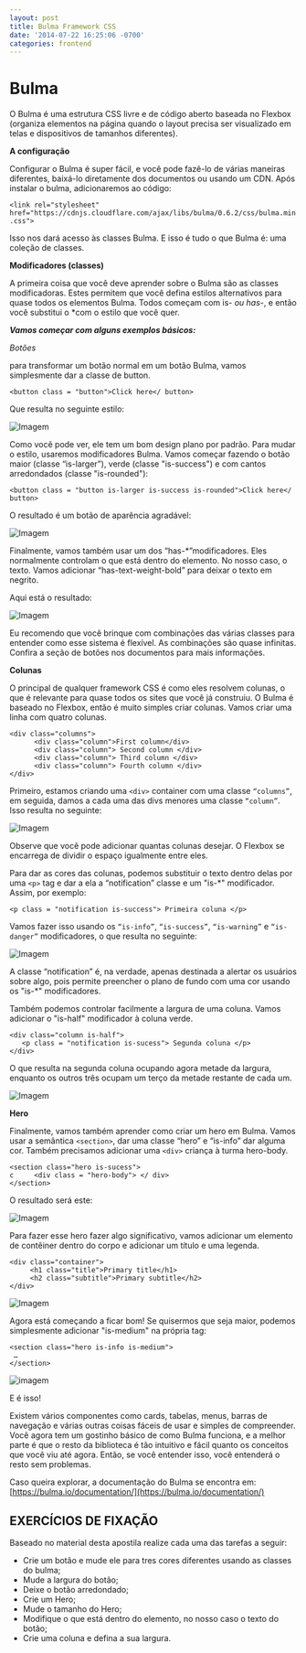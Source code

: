 ```yaml
---
layout: post
title: Bulma Framework CSS
date: '2014-07-22 16:25:06 -0700'
categories: frontend
---
```


# Bulma

O Bulma é uma estrutura CSS livre e de código aberto baseada no Flexbox \(organiza elementos na página quando o layout precisa ser visualizado em telas e dispositivos de tamanhos diferentes\).

**A configuração**

Configurar o Bulma é super fácil, e você pode fazê-lo de várias maneiras diferentes, baixá-lo diretamente dos documentos ou usando um CDN. Após instalar o bulma, adicionaremos ao código:

`<link rel="stylesheet" href="https://cdnjs.cloudflare.com/ajax/libs/bulma/0.6.2/css/bulma.min.css">`

Isso nos dará acesso às classes Bulma. E isso é tudo o que Bulma é: uma coleção de classes.

**Modificadores \(classes\)**

A primeira coisa que você deve aprender sobre o Bulma são as classes modificadoras. Estes permitem que você defina estilos alternativos para quase todos os elementos Bulma. Todos começam com is- _ou has-_, e então você substitui o \*com o estilo que você quer.

_**Vamos começar com alguns exemplos básicos:**_

_Botões_

para transformar um botão normal em um botão Bulma, vamos simplesmente dar a classe de button.

`<button class = "button">Click here</ button>`

Que resulta no seguinte estilo:

![Imagem](https://cdn-images-1.medium.com/max/1600/1*03TOy6dVBDCPvrlardUBHw.png)

Como você pode ver, ele tem um bom design plano por padrão. Para mudar o estilo, usaremos modificadores Bulma. Vamos começar fazendo o botão maior \(classe “is-larger”\), verde \(classe "is-success"\) e com cantos arredondados \(classe "is-rounded"\):

`<button class = "button is-larger is-success is-rounded">Click here</ button>`

O resultado é um botão de aparência agradável:

![Imagem](https://cdn-images-1.medium.com/max/1600/1*mk04rubImZHTpMNPhsn-TQ.png)

Finalmente, vamos também usar um dos “has-\*”modificadores. Eles normalmente controlam o que está dentro do elemento. No nosso caso, o texto. Vamos adicionar “has-text-weight-bold” para deixar o texto em negrito.

Aqui está o resultado:

![Imagem](https://cdn-images-1.medium.com/max/1600/1*H30F0Q92eL_IGipfEE3lWg.png)

Eu recomendo que você brinque com combinações das várias classes para entender como esse sistema é flexível. As combinações são quase infinitas. Confira a seção de botões nos documentos para mais informações.

**Colunas**

O principal de qualquer framework CSS é como eles resolvem colunas, o que é relevante para quase todos os sites que você já construiu. O Bulma é baseado no Flexbox, então é muito simples criar colunas. Vamos criar uma linha com quatro colunas.

```text
<div class="columns">
      <div class="column">First column</div>
      <div class="column"> Second column </div>
      <div class="column"> Third column </div>
      <div class="column"> Fourth column </div>
</div>
```

Primeiro, estamos criando uma `<div>` container com uma classe `“columns”`, em seguida, damos a cada uma das divs menores uma classe `“column”`. Isso resulta no seguinte:

![Imagem](https://cdn-images-1.medium.com/max/2000/1*p0XiWjzp00GGdgrmrCtwYA.png)

Observe que você pode adicionar quantas colunas desejar. O Flexbox se encarrega de dividir o espaço igualmente entre eles.

Para dar as cores das colunas, podemos substituir o texto dentro delas por uma `<p>` tag e dar a ela a “notification” classe e um "is-\*" modificador. Assim, por exemplo:

`<p class = "notification is-success"> Primeira coluna </p>`

Vamos fazer isso usando os `“is-info”`, `“is-success”`, `“is-warning”` e `“is-danger”` modificadores, o que resulta no seguinte:

![Imagem](https://cdn-images-1.medium.com/max/2000/1*7c9Ygeq5NbrBYQfnVUFDwA.png)

A classe “notification” é, na verdade, apenas destinada a alertar os usuários sobre algo, pois permite preencher o plano de fundo com uma cor usando os "is-\*" modificadores.

Também podemos controlar facilmente a largura de uma coluna. Vamos adicionar o "is-half" modificador à coluna verde.

```text
<div class="column is-half">
   <p class = "notification is-sucess"> Segunda coluna </p>
</div>
```

O que resulta na segunda coluna ocupando agora metade da largura, enquanto os outros três ocupam um terço da metade restante de cada um.

![Imagem](https://cdn-images-1.medium.com/max/1400/1*2oogxdeNyRZ7Y9oxLXNqBg.png)

**Hero**

Finalmente, vamos também aprender como criar um hero em Bulma. Vamos usar a semântica `<section>`, dar uma classe “hero” e “is-info” dar alguma cor. Também precisamos adicionar uma `<div>` criança à turma hero-body.

```text
<section class="hero is-sucess">
c     <div class = "hero-body"> </ div>
</section>
```

O resultado será este:

![Imagem](https://cdn-images-1.medium.com/max/1000/1*mRUKo5nMrlRmNRlFhFxXqA.png)

Para fazer esse hero fazer algo significativo, vamos adicionar um elemento de contêiner dentro do corpo e adicionar um título e uma legenda.

```text
<div class="container">
     <h1 class="title">Primary title</h1>
     <h2 class="subtitle">Primary subtitle</h2>
</div>
```

![Imagem](https://cdn-images-1.medium.com/max/1000/1*zgiaCn1QmbMn-r4d-p9exA.png)

Agora está começando a ficar bom! Se quisermos que seja maior, podemos simplesmente adicionar "is-medium" na própria tag:

```text
<section class="hero is-info is-medium">
 …
</section>
```

![imagem](https://cdn-images-1.medium.com/max/1000/1*7jJFSeUFbzSuavVUpVV7Zw.png)

E é isso!

Existem vários componentes como cards, tabelas, menus, barras de navegação e várias outras coisas fáceis de usar e simples de compreender. Você agora tem um gostinho básico de como Bulma funciona, e a melhor parte é que o resto da biblioteca é tão intuitivo e fácil quanto os conceitos que você viu até agora. Então, se você entender isso, você entenderá o resto sem problemas.

Caso queira explorar, a documentação do Bulma se encontra em: [https://bulma.io/documentation/](https://bulma.io/documentation/)

## EXERCÍCIOS DE FIXAÇÃO

Baseado no material desta apostila realize cada uma das tarefas a seguir:

* Crie um botão e mude ele para tres cores diferentes usando as classes do bulma;
* Mude a largura do botão;
* Deixe o botão arredondado;
* Crie um Hero;
* Mude o tamanho do Hero;
* Modifique o que está dentro do elemento, no nosso caso o texto do botão;
* Crie uma coluna e defina a sua largura.


